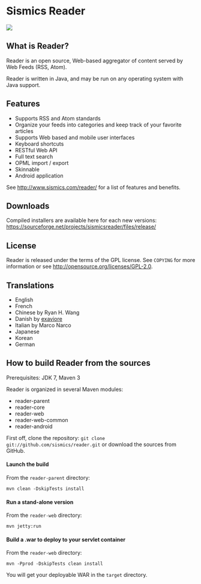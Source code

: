 Sismics Reader
==============

![](http://www.sismics.com/reader/img/screenshots/big/9-big.png)

What is Reader?
---------------

Reader is an open source, Web-based aggregator of content served by Web Feeds (RSS, Atom).

Reader is written in Java, and may be run on any operating system with Java support.

Features
--------

- Supports RSS and Atom standards
- Organize your feeds into categories and keep track of your favorite articles
- Supports Web based and mobile user interfaces
- Keyboard shortcuts
- RESTful Web API
- Full text search
- OPML import / export
- Skinnable
- Android application

See <http://www.sismics.com/reader/> for a list of features and benefits.

Downloads
---------

Compiled installers are available here for each new versions: <https://sourceforge.net/projects/sismicsreader/files/release/>

License
-------

Reader is released under the terms of the GPL license. See `COPYING` for more
information or see <http://opensource.org/licenses/GPL-2.0>.

Translations
------------

- English
- French
- Chinese by Ryan H. Wang
- Danish by [exaviore](https://github.com/exaviore)
- Italian by Marco Narco
- Japanese
- Korean
- German

How to build Reader from the sources
------------------------------------

Prerequisites: JDK 7, Maven 3

Reader is organized in several Maven modules:

  - reader-parent
  - reader-core
  - reader-web
  - reader-web-common
  - reader-android

First off, clone the repository: `git clone git://github.com/sismics/reader.git`
or download the sources from GitHub.

#### Launch the build

From the `reader-parent` directory:

    mvn clean -DskipTests install

#### Run a stand-alone version

From the `reader-web` directory:

    mvn jetty:run

#### Build a .war to deploy to your servlet container

From the `reader-web` directory:

    mvn -Pprod -DskipTests clean install

You will get your deployable WAR in the `target` directory.

